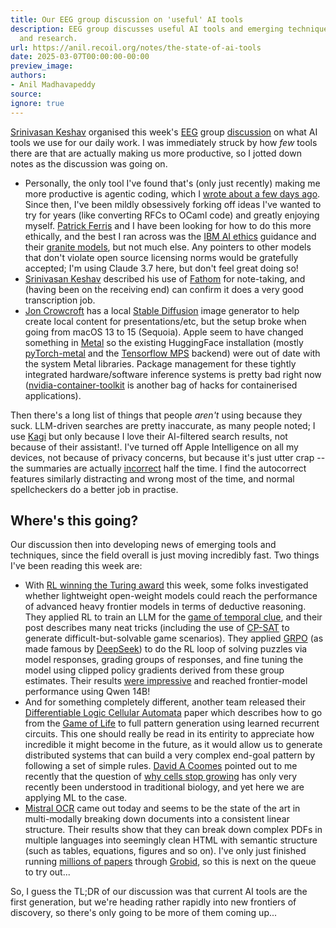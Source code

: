 ```yaml
---
title: Our EEG group discussion on 'useful' AI tools
description: EEG group discusses useful AI tools and emerging techniques in productivity
  and research.
url: https://anil.recoil.org/notes/the-state-of-ai-tools
date: 2025-03-07T00:00:00-00:00
preview_image:
authors:
- Anil Madhavapeddy
source:
ignore: true
---
```


<p><a href="https://svr-sk818-web.cl.cam.ac.uk/keshav/wiki/index.php/Main_Page" class="contact">Srinivasan Keshav</a> organised this week's <a href="https://www.cst.cam.ac.uk/research/eeg">EEG</a> group <a href="https://www.cst.cam.ac.uk/seminars/list/229027">discussion</a> on what AI tools we use for our daily work.  I was immediately struck by how <em>few</em> tools there are that are actually making us more productive, so I jotted down notes as the discussion was going on.</p>
<ul>
<li>Personally, the only tool I've found that's (only just recently) making me more productive is agentic coding, which I <a href="https://anil.recoil.org/notes/claude-copilot-sandbox">wrote about a few days ago</a>.  Since then, I've been mildly obsessively forking off ideas I've wanted to try for years (like converting RFCs to OCaml code) and greatly enjoying myself. <a href="https://patrick.sirref.org" class="contact">Patrick Ferris</a> and I have been looking for how to do this more ethically, and the best I ran across was the <a href="https://www.ibm.com/impact/ai-ethics">IBM AI ethics</a> guidance and their <a href="https://github.com/ibm-granite/granite-code-models">granite models</a>, but not much else. Any pointers to other models that don't violate open source licensing norms would be gratefully accepted; I'm using Claude 3.7 here, but don't feel great doing so!</li>
<li><a href="https://svr-sk818-web.cl.cam.ac.uk/keshav/wiki/index.php/Main_Page" class="contact">Srinivasan Keshav</a> described his use of <a href="https://fathom.video/">Fathom</a> for note-taking, and (having been on the receiving end) can confirm it does a very good transcription job.</li>
<li><a href="mailto:jon.crowcroft@cl.cam.ac.uk" class="contact">Jon Crowcroft</a> has a local <a href="https://stabledifffusion.com/">Stable Diffusion</a> image generator to help create local content for presentations/etc, but the setup broke when going from macOS 13 to 15 (Sequoia). Apple seem to have changed something in <a href="https://developer.apple.com/metal/">Metal</a> so the existing HuggingFace installation (mostly <a href="https://developer.apple.com/metal/pytorch/">pyTorch-metal</a> and the <a href="https://developer.apple.com/metal/tensorflow-plugin/">Tensorflow MPS</a> backend) were out of date with the system Metal libraries. Package management for these tightly integrated hardware/software inference systems is pretty bad right now (<a href="https://docs.nvidia.com/datacenter/cloud-native/container-toolkit/latest/install-guide.html">nvidia-container-toolkit</a> is another bag of hacks for containerised applications).</li>
</ul>
<p>Then there's a long list of things that people <em>aren't</em> using because they suck. LLM-driven searches are pretty inaccurate, as many people noted; I use <a href="https://kagi.com">Kagi</a> but only because I love their AI-filtered search results, not because of their assistant!. I've turned off Apple Intelligence on all my devices, not because of privacy concerns, but because it's just utter crap -- the summaries are actually <a href="https://www.bbc.co.uk/news/articles/cq5ggew08eyo">incorrect</a> half the time. I find the autocorrect features similarly distracting and wrong most of the time, and normal spellcheckers do a better job in practise.</p>
<h2>Where's this going?</h2>
<p>Our discussion then into developing news of emerging tools and techniques, since the field overall is just moving incredibly fast. Two things I've been reading this week are:</p>
<ul>
<li>With <a href="https://awards.acm.org/about/2024-turing">RL winning the Turing award</a> this week, some folks investigated whether lightweight open-weight models could reach the performance of advanced heavy frontier models in terms of deductive reasoning. They applied RL to train an LLM for the <a href="https://openpipe.ai/blog/using-grpo-to-beat-o1-o3-mini-and-r1-on-temporal-clue">game of temporal clue</a>, and their post describes many neat tricks (including the use of <a href="https://developers.google.com/optimization/cp/cp_solver">CP-SAT</a> to generate difficult-but-solvable game scenarios). They applied <a href="https://arxiv.org/abs/2402.03300">GRPO</a> (as made famous by <a href="https://anil.recoil.org/notes/deepseek-r1-advances">DeepSeek</a>) to do the RL loop of solving puzzles via model responses, grading groups of responses, and fine tuning the model using clipped policy gradients derived from these group estimates. Their results <a href="https://openpipe.ai/blog/using-grpo-to-beat-o1-o3-mini-and-r1-on-temporal-clue">were impressive</a> and reached frontier-model performance using Qwen 14B!</li>
<li>And for something completely different, another team released their <a href="https://google-research.github.io/self-organising-systems/difflogic-ca/">Differentiable Logic Cellular Automata</a> paper which describes how to go from the <a href="https://en.wikipedia.org/wiki/Conway's_Game_of_Life">Game of Life</a> to full pattern generation using learned recurrent circuits. This one should really be read in its entirity to appreciate how incredible it might become in the future, as it would allow us to generate distributed systems that can build a very complex end-goal pattern by following a set of simple rules. <a href="https://coomeslab.org" class="contact">David A Coomes</a> pointed out to me recently that the question of <a href="https://www.wired.com/story/mystery-solved-how-plant-cells-know-when-to-stop-growing/">why cells stop growing</a> has only very recently been understood in traditional biology, and yet here we are applying ML to the case.</li>
<li><a href="https://mistral.ai/fr/news/mistral-ocr">Mistral OCR</a> came out today and seems to be the state of the art in multi-modally breaking down documents into a consistent linear structure. Their results show that they can break down complex PDFs in multiple languages into seemingly clean HTML with semantic structure (such as tables, equations, figures and so on). I've only just finished running <a href="https://anil.recoil.org/projects/ce">millions of papers</a> through <a href="https://grobid.readthedocs.io/en/latest/">Grobid</a>, so this is next on the queue to try out...</li>
</ul>
<p>So, I guess the TL;DR of our discussion was that current AI tools are the first generation, but we're heading rather rapidly into new frontiers of discovery, so there's only going to be more of them coming up...</p>

